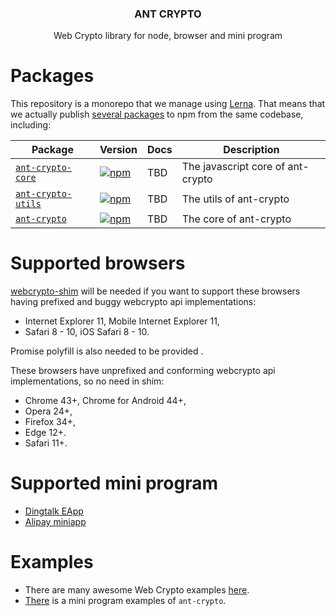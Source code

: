 <h3 align="center">
  ANT CRYPTO
</h3>

<p align="center">
  Web Crypto library for node, browser and mini program
</p>

# Packages

This repository is a monorepo that we manage using [Lerna](https://github.com/lerna/lerna). That means that we actually publish [several packages](/packages) to npm from the same codebase, including:

| Package | Version | Docs | Description |
|--|--|--|--|
| [`ant-crypto-core`](/packages/ant-crypto-core) | [![npm](https://img.shields.io/npm/v/ant-crypto-core.svg?style=flat-square)](https://www.npmjs.com/package/ant-crypto-core)| TBD | The javascript core of ant-crypto|
| [`ant-crypto-utils`](/packages/ant-crypto-utils) | [![npm](https://img.shields.io/npm/v/ant-crypto-utils.svg?style=flat-square)](https://www.npmjs.com/package/ant-crypto-utils)| TBD | The utils of ant-crypto|
| [`ant-crypto`](/packages/ant-crypto) | [![npm](https://img.shields.io/npm/v/ant-crypto.svg?style=flat-square)](https://www.npmjs.com/package/ant-crypto)| TBD | The core of ant-crypto|| [`ant-crypto`](/packages/ant-crypto) | ![npm](https://img.shields.io/npm/v/ant-crypto.svg?style=flat-square)](https://www.npmjs.com/package/ant-crypto) | TBD | The core of ant-crypto|

# Supported browsers

[webcrypto-shim](https://github.com/vibornoff/webcrypto-shim) will be needed if you want to support these browsers having prefixed and buggy webcrypto api implementations:

- Internet Explorer 11, Mobile Internet Explorer 11,
- Safari 8 - 10, iOS Safari 8 - 10.

Promise polyfill is also needed to be provided .

These browsers have unprefixed and conforming webcrypto api implementations, so no need in shim:

- Chrome 43+, Chrome for Android 44+,
- Opera 24+,
- Firefox 34+,
- Edge 12+.
- Safari 11+.

# Supported mini program
- [Dingtalk EApp](https://open-doc.dingtalk.com/microapp/ln6dmh/bv006z)
- [Alipay miniapp](https://mini.open.alipay.com/channel/miniIndex.htm)

# Examples
- There are many awesome Web Crypto examples [here](https://github.com/diafygi/webcrypto-examples).
- [There](https://github.com/ant-morse/ant-crypto/tree/master/examples/mini-program ) is a mini program examples of `ant-crypto`.